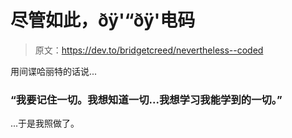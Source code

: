# 尽管如此，ðÿ'“ðÿ'电码

> 原文：<https://dev.to/bridgetcreed/nevertheless--coded>

用间谍哈丽特的话说...

### “我要记住一切。我想知道一切...我想学习我能学到的一切。”

...于是我照做了。